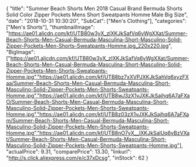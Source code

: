 {
	"title": "Summer Beach Shorts Men 2018 Casual Brand Bermuda Shorts Solid Color Zipper Pockets Mens Short Sweatpants Homme Male Big Size",
	"date": "2018-10-31 10:30:20",
	"SubCat": ["Men's Clothing"],
	"categories": ["Men's Shorts"],
	"thumbnailImage": "https://ae01.alicdn.com/kf/UTB80w3yX_zIXKJkSafVq6yWgXXat/Summer-Beach-Shorts-Men-Casual-Bermuda-Masculina-Short-Masculino-Solid-Zipper-Pockets-Men-Shorts-Sweatpants-Homme.jpg_220x220.jpg",
	"BigImage": ["https://ae01.alicdn.com/kf/UTB80w3yX_zIXKJkSafVq6yWgXXat/Summer-Beach-Shorts-Men-Casual-Bermuda-Masculina-Short-Masculino-Solid-Zipper-Pockets-Men-Shorts-Sweatpants-Homme.jpg","https://ae01.alicdn.com/kf/UTB8bz7xXVPJXKJkSahVq6xyzFXaa/Summer-Beach-Shorts-Men-Casual-Bermuda-Masculina-Short-Masculino-Solid-Zipper-Pockets-Men-Shorts-Sweatpants-Homme.jpg","https://ae01.alicdn.com/kf/UTB8wJ3zX1vJXKJkSajhq6A7aFXaO/Summer-Beach-Shorts-Men-Casual-Bermuda-Masculina-Short-Masculino-Solid-Zipper-Pockets-Men-Shorts-Sweatpants-Homme.jpg","https://ae01.alicdn.com/kf/UTB8z03zX1vJXKJkSajhq6A7aFXam/Summer-Beach-Shorts-Men-Casual-Bermuda-Masculina-Short-Masculino-Solid-Zipper-Pockets-Men-Shorts-Sweatpants-Homme.jpg","https://ae01.alicdn.com/kf/UTB8nO7yX__IXKJkSalUq6yBzVXat/Summer-Beach-Shorts-Men-Casual-Bermuda-Masculina-Short-Masculino-Solid-Zipper-Pockets-Men-Shorts-Sweatpants-Homme.jpg"],
	"actualPrice": 9.31,
	"comparePrice": 13.30,
	"linkurl": "http://s.click.aliexpress.com/e/c37xDcsg",
	"inStock": 62
}

